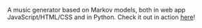 A music generator based on Markov models, both in web app JavaScript/HTML/CSS and in Python.
Check it out in action [here](http://johnmryan.github.io/music-generator)!
